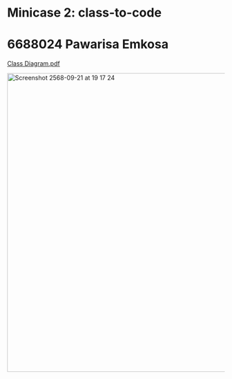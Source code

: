 # Minicase 2: class-to-code
# 6688024 Pawarisa Emkosa
[Class Diagram.pdf](https://github.com/user-attachments/files/22451618/Class.Diagram.pdf)

<img width="1423" height="691" alt="Screenshot 2568-09-21 at 19 17 24" src="https://github.com/user-attachments/assets/e2e82181-5e04-498a-91ec-574523640b0d" />
